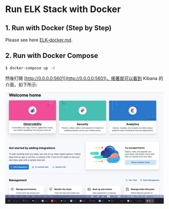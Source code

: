 # Run ELK Stack with Docker

## 1. Run with Docker (Step by Step)

Please see here [ELK-docker.md](ELK-docker.md).

## 2. Run with Docker Compose

```sh
$ docker-compose up -d
```

然後打開 [http://0.0.0.0:5601](http://0.0.0.0:5601)，接著就可以看到 Kibana 的介面，如下所示:

![](images/kibana_start_05.png)

